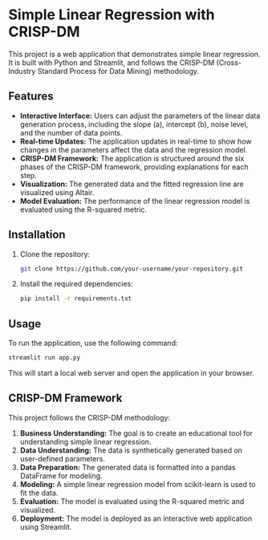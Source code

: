 # Simple Linear Regression with CRISP-DM

This project is a web application that demonstrates simple linear regression. It is built with Python and Streamlit, and follows the CRISP-DM (Cross-Industry Standard Process for Data Mining) methodology.

## Features

*   **Interactive Interface:** Users can adjust the parameters of the linear data generation process, including the slope (a), intercept (b), noise level, and the number of data points.
*   **Real-time Updates:** The application updates in real-time to show how changes in the parameters affect the data and the regression model.
*   **CRISP-DM Framework:** The application is structured around the six phases of the CRISP-DM framework, providing explanations for each step.
*   **Visualization:** The generated data and the fitted regression line are visualized using Altair.
*   **Model Evaluation:** The performance of the linear regression model is evaluated using the R-squared metric.

## Installation

1.  Clone the repository:
    ```bash
    git clone https://github.com/your-username/your-repository.git
    ```
2.  Install the required dependencies:
    ```bash
    pip install -r requirements.txt
    ```

## Usage

To run the application, use the following command:

```bash
streamlit run app.py
```

This will start a local web server and open the application in your browser.

## CRISP-DM Framework

This project follows the CRISP-DM methodology:

1.  **Business Understanding:** The goal is to create an educational tool for understanding simple linear regression.
2.  **Data Understanding:** The data is synthetically generated based on user-defined parameters.
3.  **Data Preparation:** The generated data is formatted into a pandas DataFrame for modeling.
4.  **Modeling:** A simple linear regression model from scikit-learn is used to fit the data.
5.  **Evaluation:** The model is evaluated using the R-squared metric and visualized.
6.  **Deployment:** The model is deployed as an interactive web application using Streamlit.
